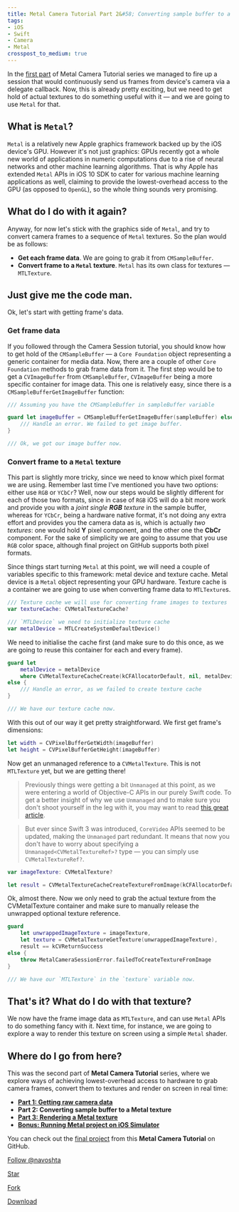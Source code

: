 ```yaml
---
title: Metal Camera Tutorial Part 2&#58; Converting sample buffer to a Metal texture
tags:
- iOS
- Swift
- Camera
- Metal
crosspost_to_medium: true
---
```

In the <a target="_blank" href="/metal-camera-part-1-camera-session/">first part</a> of Metal Camera Tutorial series we managed to fire up a session that would continuously send us frames from device's camera via a delegate callback. Now, this is already pretty exciting, but we need to get hold of actual textures to do something useful with it — and we are going to use `Metal` for that. <!--more-->

## What is `Metal`?

`Metal` is a relatively new Apple graphics framework backed up by the iOS device's GPU. However it's not just graphics: GPUs recently got a whole new world of applications in numeric computations due to a rise of neural networks and other machine learning algorithms. That is why Apple has extended `Metal` APIs in iOS 10 SDK to cater for various machine learning applications as well, claiming to provide the lowest-overhead access to the GPU (as opposed to `OpenGL`), so the whole thing sounds very promising.

## What do I do with it again?

Anyway, for now let's stick with the graphics side of `Metal`, and try to convert camera frames to a sequence of `Metal` textures. So the plan would be as follows:

* **Get each frame data**. We are going to grab it from `CMSampleBuffer`.
* **Convert frame to a `Metal` texture**. `Metal` has its own class for textures — `MTLTexture`.

## Just give me the code man.

Ok, let's start with getting frame's data.

### Get frame data

If you followed through the Camera Session tutorial, you should know how to get hold of the `CMSampleBuffer` — a `Core Foundation` object representing a generic container for media data. Now, there are a couple of other `Core Foundation` methods to grab frame data from it. The first step would be to get a `CVImageBuffer` from `CMSampleBuffer`, `CVImageBuffer` being a more specific container for image data. This one is relatively easy, since there is a `CMSampleBufferGetImageBuffer` function:

```swift
/// Assuming you have the CMSampleBuffer in sampleBuffer variable

guard let imageBuffer = CMSampleBufferGetImageBuffer(sampleBuffer) else {
    /// Handle an error. We failed to get image buffer.
}	

/// Ok, we got our image buffer now.	
```

### Convert frame to a `Metal` texture

This part is slightly more tricky, since we need to know which pixel format we are using. Remember last time I've mentioned you have two options: either use `RGB` or `YCbCr`? Well, now our steps would be slightly different for each of those two formats, since in case of `RGB` iOS will do a bit more work and provide you with a *joint single **RGB** texture* in the sample buffer, whereas for `YCbCr`, being a hardware native format, it's not doing any extra effort and provides you the camera data as is, which is actually *two textures*: one would hold **Y** pixel component, and the other one the **CbCr** component. For the sake of simplicity we are going to assume that you use `RGB` color space, although final project on GitHub supports both pixel formats.

Since things start turning `Metal` at this point, we will need a couple of variables specific to this framework: metal device and texture cache. Metal device is a `Metal` object representing your GPU hardware. Texture cache is a container we are going to use when converting frame data to `MTLTexture`s.

```swift
/// Texture cache we will use for converting frame images to textures
var textureCache: CVMetalTextureCache?

/// `MTLDevice` we need to initialize texture cache
var metalDevice = MTLCreateSystemDefaultDevice()
```

We need to initialise the cache first (and make sure to do this once, as we are going to reuse this container for each and every frame).

```swift
guard let
    metalDevice = metalDevice
    where CVMetalTextureCacheCreate(kCFAllocatorDefault, nil, metalDevice, nil, &textureCache) == kCVReturnSuccess
else {
    /// Handle an error, as we failed to create texture cache
}

/// We have our texture cache now.
```

With this out of our way it get pretty straightforward. We first get frame's dimensions:

```swift
let width = CVPixelBufferGetWidth(imageBuffer)
let height = CVPixelBufferGetHeight(imageBuffer)

```

Now get an unmanaged reference to a `CVMetalTexture`. This is not `MTLTexture` yet, but we are getting there! 

> Previously things were getting a bit `Unmanaged` at this point, as we were entering a world of Objective-C APIs in our purely Swift code. To get a better insight of why we use `Unmanaged` and to make sure you don't shoot yourself in the leg with it, you may want to read <a target="_blank" href="http://nshipster.com/unmanaged/">this great article</a>. 

> But ever since Swift 3 was introduced, `CoreVideo` APIs seemed to be updated, making the `Unmanaged` part redundant. It means that now you don't have to worry about specifying a `Unmanaged<CVMetalTextureRef>?` type — you can simply use `CVMetalTextureRef?`.

```swift
var imageTexture: CVMetalTexture?

let result = CVMetalTextureCacheCreateTextureFromImage(kCFAllocatorDefault, textureCache.takeUnretainedValue(), imageBuffer, nil, pixelFormat, width, height, planeIndex, &imageTexture)
```

Ok, almost there. Now we only need to grab the actual texture from the CVMetalTexture container and make sure to manually release the unwrapped optional texture reference.

```swift
guard
    let unwrappedImageTexture = imageTexture,
    let texture = CVMetalTextureGetTexture(unwrappedImageTexture),
    result == kCVReturnSuccess
else {
    throw MetalCameraSessionError.failedToCreateTextureFromImage
}

/// We have our `MTLTexture` in the `texture` variable now.
```

## That's it? What do I do with that texture?

We now have the frame image data as `MTLTexture`, and can use `Metal` APIs to do something fancy with it. Next time, for instance, we are going to explore a way to render this texture on screen using a simple `Metal` shader.

## Where do I go from here?

This was the second part of **Metal Camera Tutorial** series, where we explore ways of achieving lowest-overhead access to hardware to grab camera frames, convert them to textures and render on screen in real time:

* <a target="_blank" href="/metal-camera-part-1-camera-session">**Part 1: Getting raw camera data**</a>
* **Part 2: Converting sample buffer to a Metal texture**
* <a target="_blank" href="/metal-camera-part-3-render-shader">**Part 3: Rendering a Metal texture**</a>
* <a target="_blank" href="/metal-camera-bonus-running-simulator">**Bonus: Running Metal project on iOS Simulator**</a>

You can check out the <a target="_blank" href="https://github.com/navoshta/MetalRenderCamera">final project</a> from this **Metal Camera Tutorial** on GitHub.


<!-- Place this tag where you want the button to render. -->
<a class="github-button" href="https://github.com/navoshta" data-style="mega" data-count-href="/navoshta/followers" data-count-api="/users/navoshta#followers" data-count-aria-label="# followers on GitHub" aria-label="Follow @navoshta on GitHub">Follow @navoshta</a>
<!-- Place this tag where you want the button to render. -->
<a class="github-button" href="https://github.com/navoshta/MetalRenderCamera" data-icon="octicon-star" data-style="mega" data-count-href="/navoshta/MetalRenderCamera/stargazers" data-count-api="/repos/navoshta/MetalRenderCamera#stargazers_count" data-count-aria-label="# stargazers on GitHub" aria-label="Star navoshta/MetalRenderCamera on GitHub">Star</a>
<!-- Place this tag where you want the button to render. -->
<a class="github-button" href="https://github.com/navoshta/MetalRenderCamera/fork" data-icon="octicon-repo-forked" data-style="mega" data-count-href="/navoshta/MetalRenderCamera/network" data-count-api="/repos/navoshta/MetalRenderCamera#forks_count" data-count-aria-label="# forks on GitHub" aria-label="Fork navoshta/MetalRenderCamera on GitHub">Fork</a>
<!-- Place this tag where you want the button to render. -->
<a class="github-button" href="https://github.com/navoshta/MetalRenderCamera/archive/master.zip" data-icon="octicon-cloud-download" data-style="mega" aria-label="Download navoshta/MetalRenderCamera on GitHub">Download</a>

<!-- Place this tag in your head or just before your close body tag. -->
<script async defer src="https://buttons.github.io/buttons.js"></script>

